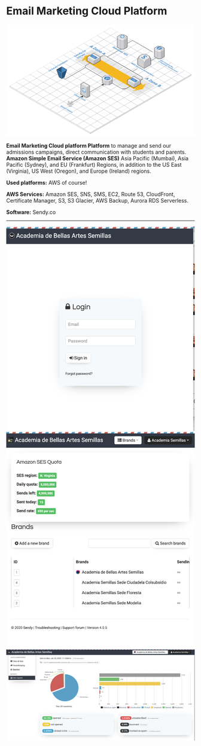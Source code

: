 # Email Marketing Cloud Platform

![Email-Marketing-Cloud-platform ](/amazon-ses.png)

**Email Marketing Cloud platform Platform** to manage and send our admissions campaigns, direct communication with students and parents. 
**Amazon Simple Email Service (Amazon SES)** Asia Pacific (Mumbai), Asia Pacific (Sydney), and EU (Frankfurt) Regions, in addition to the US East (Virginia), US West (Oregon), and Europe (Ireland) regions. 


**Used platforms:** AWS of course! 


**AWS Services:** Amazon SES, SNS, SMS, EC2, Route 53, CloudFront, Certificate Manager, S3, S3 Glacier, AWS Backup, Aurora RDS Serverless. 


**Software:** Sendy.co



----
![Email-Marketing-Cloud-platform ](/login.png)
![Email-Marketing-Cloud-platform ](/quota.png)
![Email-Marketing-Cloud-platform ](/reporte.png)
